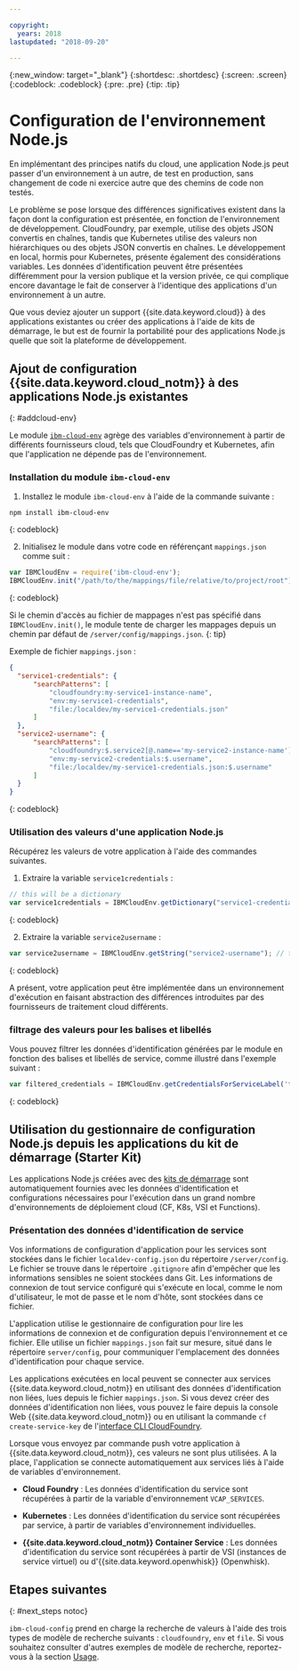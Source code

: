 ```yaml
---

copyright:
  years: 2018
lastupdated: "2018-09-20"

---
```

{:new_window: target="_blank"}
{:shortdesc: .shortdesc}
{:screen: .screen}
{:codeblock: .codeblock}
{:pre: .pre}
{:tip: .tip}

# Configuration de l'environnement Node.js

En implémentant des principes natifs du cloud, une application Node.js peut passer d'un environnement à un autre, de test en production, sans changement de code ni exercice autre que des chemins de code non testés.

Le problème se pose lorsque des différences significatives existent dans la façon dont la configuration est présentée, en fonction de l'environnement de développement. CloudFoundry, par exemple, utilise des objets JSON convertis en chaînes, tandis que Kubernetes utilise des valeurs non hiérarchiques ou des objets JSON convertis en chaînes. Le développement en local, hormis pour Kubernetes, présente également des considérations variables. Les données d'identification peuvent être présentées différemment pour la version publique et la version privée, ce qui complique encore davantage le fait de conserver à l'identique des applications d'un environnement à un autre. 

Que vous deviez ajouter un support {{site.data.keyword.cloud}} à des applications existantes ou créer des applications à l'aide de kits de démarrage, le but est de fournir la portabilité pour des applications Node.js quelle que soit la plateforme de développement.

## Ajout de configuration {{site.data.keyword.cloud_notm}} à des applications Node.js existantes
{: #addcloud-env}

Le module [`ibm-cloud-env`](https://github.com/ibm-developer/ibm-cloud-env) agrège des variables d'environnement à partir de différents fournisseurs cloud, tels que CloudFoundry et Kubernetes, afin que l'application ne dépende pas de l'environnement.

### Installation du module `ibm-cloud-env`
1. Installez le module `ibm-cloud-env` à l'aide de la commande suivante : 
  ```
  npm install ibm-cloud-env
  ```
  {: codeblock}

2. Initialisez le module dans votre code en référençant `mappings.json` comme suit :
  ```js
  var IBMCloudEnv = require('ibm-cloud-env');
  IBMCloudEnv.init("/path/to/the/mappings/file/relative/to/project/root");
  ```
  {: codeblock}

  Si le chemin d'accès au fichier de mappages n'est pas spécifié dans `IBMCloudEnv.init()`, le module tente de charger les mappages depuis un chemin par défaut de `/server/config/mappings.json`.
  {: tip}

  Exemple de fichier `mappings.json` :
  ```json
  {
    "service1-credentials": {
        "searchPatterns": [
            "cloudfoundry:my-service1-instance-name", 
            "env:my-service1-credentials", 
            "file:/localdev/my-service1-credentials.json" 
        ]
    },
    "service2-username": {
        "searchPatterns": [
            "cloudfoundry:$.service2[@.name=='my-service2-instance-name'].credentials.username",
            "env:my-service2-credentials:$.username",
            "file:/localdev/my-service1-credentials.json:$.username" 
        ]
    }
  }
  ```
  {: codeblock}

### Utilisation des valeurs d'une application Node.js 
Récupérez les valeurs de votre application à l'aide des commandes suivantes.

1. Extraire la variable `service1credentials` :
  ```js
  // this will be a dictionary
  var service1credentials = IBMCloudEnv.getDictionary("service1-credentials");
  ```
  {: codeblock}

2. Extraire la variable `service2username` :
  ```js
  var service2username = IBMCloudEnv.getString("service2-username"); // this will be a string
  ```
  {: codeblock}

A présent, votre application peut être implémentée dans un environnement d'exécution en faisant abstraction des différences introduites par des fournisseurs de traitement cloud différents.

### filtrage des valeurs pour les balises et libellés
Vous pouvez filtrer les données d'identification générées par le module en fonction des balises et libellés de service, comme illustré dans l'exemple suivant : 
```js
var filtered_credentials = IBMCloudEnv.getCredentialsForServiceLabel('tag', 'label', credentials)); // returns a Json with credentials for specified service tag and label
```
{: codeblock}

## Utilisation du gestionnaire de configuration Node.js depuis les applications du kit de démarrage (Starter Kit)

Les applications Node.js créées avec des [kits de démarrage](https://console.bluemix.net/developer/appservice/starter-kits/) sont automatiquement fournies avec les données d'identification et configurations nécessaires pour l'exécution dans un grand nombre d'environnements de déploiement cloud (CF, K8s, VSI et Functions).

### Présentation des données d'identification de service

Vos informations de configuration d'application pour les services sont stockées dans le fichier `localdev-config.json` du répertoire `/server/config`. Le fichier se trouve dans le répertoire `.gitignore` afin d'empêcher que les informations sensibles ne soient stockées dans Git. Les informations de connexion de tout service configuré qui s'exécute en local, comme le nom d'utilisateur, le mot de passe et le nom d'hôte, sont stockées dans ce fichier. 

L'application utilise le gestionnaire de configuration pour lire les informations de connexion et de configuration depuis l'environnement et ce fichier. Elle utilise un fichier `mappings.json` fait sur mesure, situé dans le répertoire `server/config`, pour communiquer l'emplacement des données d'identification pour chaque service.

Les applications exécutées en local peuvent se connecter aux services {{site.data.keyword.cloud_notm}} en utilisant des données d'identification non liées, lues depuis le fichier `mappings.json`. Si vous devez créer des données d'identification non liées, vous pouvez le faire depuis la console Web {{site.data.keyword.cloud_notm}} ou en utilisant la commande `cf create-service-key` de l'[interface CLI CloudFoundry](https://docs.cloudfoundry.org/cf-cli/).

Lorsque vous envoyez par commande push votre application à {{site.data.keyword.cloud_notm}}, ces valeurs ne sont plus utilisées. A la place, l'application se connecte automatiquement aux services liés à l'aide de variables d'environnement.

* **Cloud Foundry** : Les données d'identification du service sont récupérées à partir de la variable d'environnement `VCAP_SERVICES`.

* **Kubernetes** : Les données d'identification du service sont récupérées par service, à partir de variables d'environnement individuelles.

* **{{site.data.keyword.cloud_notm}} Container Service** : Les données d'identification du service sont récupérées à partir de VSI (instances de service virtuel) ou d'{{site.data.keyword.openwhisk}} (Openwhisk).


## Etapes suivantes
{: #next_steps notoc}

`ibm-cloud-config` prend en charge la recherche de valeurs à l'aide des trois types de modèle de recherche suivants : `cloudfoundry`, `env` et `file`. Si vous souhaitez consulter d'autres exemples de modèle de recherche, reportez-vous à la section [Usage](https://github.com/ibm-developer/ibm-cloud-env#usage).

